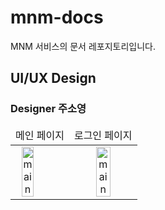 # mnm-docs

MNM 서비스의 문서 레포지토리입니다.

## UI/UX Design

### Designer 주소영

<table style="text-align: center">
    <thead>
        <tr><td>메인 페이지</td><td>로그인 페이지</td></tr>
    </thead>
    <tr style="text-align: center">
        <td style="text-align: center">
            <img src="https://user-images.githubusercontent.com/50647845/143025839-a751022e-aacc-4dbe-82fb-e5fb39822498.png" alt="main" width="50%" style="display: block;"/>
        </td>
        <td style="text-align: center">
            <img src="https://user-images.githubusercontent.com/50647845/143026202-777a37df-9470-4147-8a21-4435761543a2.png" alt="main" width="50% style="display: block;""/>
        </td>
    </tr>
</table>
